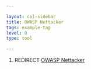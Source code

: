 ```yaml
---

layout: col-sidebar
title: OWASP Nettacker
tags: example-tag
level: 0
type: tool

---
```

1.  REDIRECT [OWASP Nettacker](OWASP_Nettacker "wikilink")
